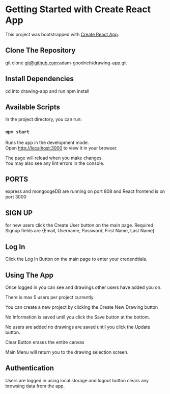 # Getting Started with Create React App

This project was bootstrapped with [Create React App](https://github.com/facebook/create-react-app).

## Clone The Repository

git clone git@github.com:adam-goodrich/drawing-app.git

## Install Dependencies

cd into drawing-app and run npm install

## Available Scripts

In the project directory, you can run:

### `npm start`

Runs the app in the development mode.\
Open [http://localhost:3000](http://localhost:3000) to view it in your browser.

The page will reload when you make changes.\
You may also see any lint errors in the console.

## PORTS

express and mongoogeDB are running on port 808 and React frontend is on port 3000

## SIGN UP

for new users click the Create User button on the main page.
Required Signup fields are {Email, Username, Password, First Name, Last Name}

## Log In

Click the Log In Button on the main page to enter your credendtials.

## Using The App

Once logged in you can see and drawings other users have added you on.

There is max 5 users per project currently.

You can create a new project by clicking the Create New Drawing button

No Information is saved until you click the Save button at the bottom.

No users are added no drawings are saved until you click the Update button.

Clear Button erases the entire canvas

Main Menu will return you to the drawing selection screen.

## Authentication

Users are logged in using local storage and logout button clears any browsing data from the app.
